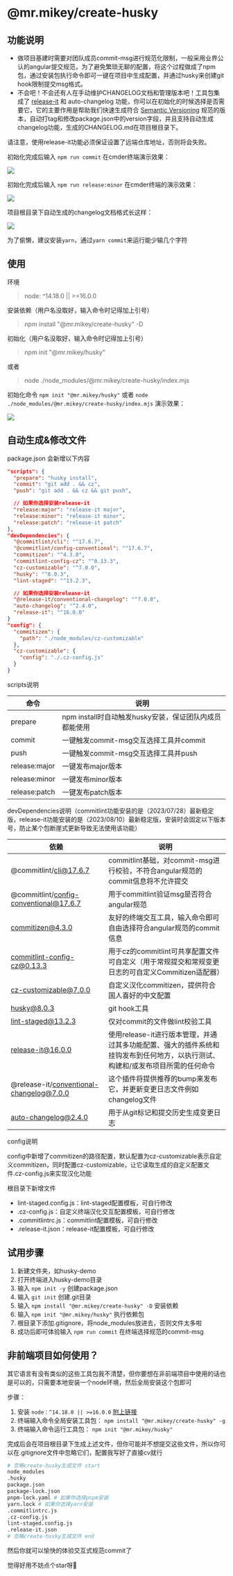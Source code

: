 # @mr.mikey/create-husky

## 功能说明

- 做项目基建时需要对团队成员commit-msg进行规范化限制，一般采用业界公认的angular提交规范，为了避免繁琐无聊的配置，将这个过程做成了npm包，通过安装包执行命令即可一键在项目中生成配置，并通过husky来创建git hook限制提交msg格式。
- 不会吧！不会还有人在手动维护CHANGELOG文档和管理版本吧！工具包集成了 [release-it](https://github.com/release-it/release-it/blob/main/README.md) 和 auto-changelog 功能，你可以在初始化的时候选择是否需要它，它的主要作用是帮助我们快速生成符合 [Semantic Versioning](https://semver.org/) 规范的版本，自动打tag和修改package.json中的version字段，并且支持自动生成changelog功能，生成的CHANGELOG.md在项目根目录下。

请注意，使用release-it功能必须保证设置了远端仓库地址，否则将会失败。

初始化完成后输入 `npm run commit` 在cmder终端演示效果：

![](https://github.com/Mr-Super-X/assets-resouece/raw/main/images/1653480834.jpg)

初始化完成后输入 `npm run release:minor` 在cmder终端的演示效果：

![](https://raw.githubusercontent.com/release-it/release-it/main/docs/assets/release-it.svg)

项目根目录下自动生成的changelog文档格式长这样：

![](../../images/changelog.jpg)

为了偷懒，建议安装`yarn`，通过`yarn commit`来运行能少输几个字符

## 使用

环境
> node: ^14.18.0 || >=16.0.0

安装依赖（用户名没取好，输入命令时记得加上引号）
> npm install "@mr.mikey/create-husky" -D

初始化（用户名没取好，输入命令时记得加上引号）
> npm init "@mr.mikey/husky"

或者

> node ./node_modules/@mr.mikey/create-husky/index.mjs

初始化命令 `npm init "@mr.mikey/husky"` 或者 `node ./node_modules/@mr.mikey/create-husky/index.mjs` 演示效果：

![](../../images/husky-demo.png)

## 自动生成&修改文件

package.json 会新增以下内容

```json
"scripts": {
  "prepare": "husky install",
  "commit": "git add . && cz",
  "push": "git add . && cz && git push",

  // 如果你选择安装release-it
  "release:major": "release-it major",
  "release:minor": "release-it minor",
  "release:patch": "release-it patch"
},
"devDependencies": {
  "@commitlint/cli": "^17.6.7",
  "@commitlint/config-conventional": "^17.6.7",
  "commitizen": "^4.3.0",
  "commitlint-config-cz": "^0.13.3",
  "cz-customizable": "^7.0.0",
  "husky": "^8.0.3",
  "lint-staged": "^13.2.3",

  // 如果你选择安装release-it
  "@release-it/conventional-changelog": "^7.0.0",
  "auto-changelog": "^2.4.0",
  "release-it": "^16.0.0"
}
"config": {
  "commitizen": {
    "path": "./node_modules/cz-customizable"
  },
  "cz-customizable": {
    "config": "./.cz-config.js"
  }
}
```

scripts说明

| 命令          | 说明                                                   |
| ------------- | ------------------------------------------------------ |
| prepare       | npm install时自动触发husky安装，保证团队内成员都能使用 |
| commit        | 一键触发commit-msg交互选择工具并commit                 |
| push          | 一键触发commit-msg交互选择工具并push                   |
| release:major | 一键发布major版本                                      |
| release:minor | 一键发布minor版本                                      |
| release:patch | 一键发布patch版本                                      |

devDependencies说明（commitlint功能安装的是（2023/07/28）最新稳定版，release-it功能安装的是（2023/08/10）最新稳定版，安装时会固定以下版本号，防止某个包断崖式更新导致无法使用该功能）

| 依赖                                     | 说明                                                                                                                            |
| ---------------------------------------- | ------------------------------------------------------------------------------------------------------------------------------- |
| @commitlint/cli@17.6.7                   | commitlint基础，对commit-msg进行校验，不符合angular规范的commit信息将不允许提交                                                 |
| @commitlint/config-conventional@17.6.7   | 用于commitlint验证msg是否符合angular规范                                                                                        |
| commitizen@4.3.0                         | 友好的终端交互工具，输入命令即可自由选择符合angular规范的commit信息                                                             |
| commitlint-config-cz@0.13.3              | 用于cz的commitlint可共享配置文件可自定义（用于常规提交和常规变更日志的可自定义Commitizen适配器）                                |
| cz-customizable@7.0.0                    | 自定义汉化commitizen，提供符合国人喜好的中文配置                                                                                |
| husky@8.0.3                              | git hook工具                                                                                                                    |
| lint-staged@13.2.3                       | 仅对commit的文件做lint校验工具                                                                                                  |
| release-it@16.0.0                        | 使用release-it进行版本管理，并通过其多功能配置、强大的插件系统和挂钩发布到任何地方，以执行测试、构建和/或发布项目所需的任何命令 |
| @release-it/conventional-changelog@7.0.0 | 这个插件将提供推荐的bump来发布它，并更新变更日志文件例如changelog文件                                                           |
| auto-changelog@2.4.0                     | 用于从git标记和提交历史生成变更日志                                                                                             |

config说明

config中新增了commitizen的路径配置，默认配置为cz-customizable表示自定义commitizen，同时配置cz-customizable，让它读取生成的自定义配置文件.cz-config.js来实现汉化功能

根目录下新增文件

- lint-staged.config.js：lint-staged配置模板，可自行修改
- .cz-config.js：自定义终端汉化交互配置模板，可自行修改
- .commitlintrc.js：commitlint配置模板，可自行修改
- .release-it.json：release-it配置模板，可自行修改

## 试用步骤

1. 新建文件夹，如husky-demo
2. 打开终端进入husky-demo目录
3. 输入 `npm init -y` 创建package.json
4. 输入 `git init` 创建.git目录
5. 输入 `npm install "@mr.mikey/create-husky" -D` 安装依赖
6. 输入 `npm init "@mr.mikey/husky"` 执行依赖包
7. 根目录下添加.gitignore，将node_modules放进去，否则文件太多啦
8. 成功后即可体验输入 `npm run commit` 在终端选择规范的commit-msg

## 非前端项目如何使用？

其它语言有没有类似的这些工具包我不清楚，但你要想在非前端项目中使用的话也是可以的，只需要本地安装一个node环境，然后全局安装这个包即可

步骤：

1. 安装 `node：^14.18.0 || >=16.0.0` [附上链接](https://nodejs.cn/)
2. 终端输入命令全局安装工具包： `npm install "@mr.mikey/create-husky" -g`
3. 终端输入命令运行工具包： `npm init "@mr.mikey/husky"`

完成后会在项目根目录下生成上述文件，但你可能并不想提交这些文件，所以你可以在.gitignore文件中忽略它们，配置我写好了直接cv就行

```bash
# 忽略create-husky生成文件 start
node_modules
.husky
package.json
package-lock.json
pnpm-lock.yaml # 如果你选择pnpm安装
yarn.lock # 如果你选择yarn安装
.commitlintrc.js
.cz-config.js
lint-staged.config.js
.release-it.json
# 忽略create-husky生成文件 end
```

然后你就可以愉快的体验交互式规范commit了

觉得好用不妨点个star呀🙋
